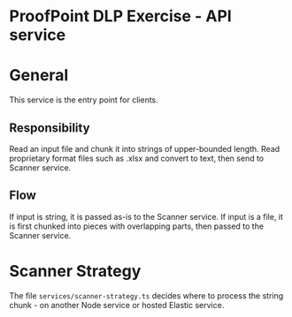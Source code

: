 # ProofPoint DLP Exercise - API service

# General

This service is the entry point for clients.

## Responsibility
Read an input file and chunk it into strings of upper-bounded length.
Read proprietary format files such as .xlsx and convert to text, then send to Scanner service.

## Flow
If input is string, it is passed as-is to the Scanner service.
If input is a file, it is first chunked into pieces with overlapping parts, then passed to the Scanner service.

# Scanner Strategy

The file `services/scanner-strategy.ts` decides where to process the string chunk - on another Node service or hosted Elastic service.
